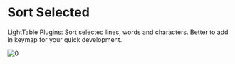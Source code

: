 Sort Selected
=============

LightTable Plugins: Sort selected lines, words and characters. Better to add in keymap for your quick development.

![0]


[0]: http://cdn.makeagif.com/media/5-18-2014/tkFN7p.gif "Image"
